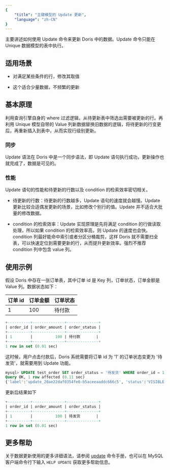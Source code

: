 ```yaml
---
{
    "title": "主键模型的 Update 更新",
    "language": "zh-CN"
}
---
```


<!--
Licensed to the Apache Software Foundation (ASF) under one
or more contributor license agreements.  See the NOTICE file
distributed with this work for additional information
regarding copyright ownership.  The ASF licenses this file
to you under the Apache License, Version 2.0 (the
"License"); you may not use this file except in compliance
with the License.  You may obtain a copy of the License at

  http://www.apache.org/licenses/LICENSE-2.0

Unless required by applicable law or agreed to in writing,
software distributed under the License is distributed on an
"AS IS" BASIS, WITHOUT WARRANTIES OR CONDITIONS OF ANY
KIND, either express or implied.  See the License for the
specific language governing permissions and limitations
under the License.
-->

主要讲述如何使用 Update 命令来更新 Doris 中的数据。Update 命令只能在 Unique 数据模型的表中执行。

## 适用场景

- 对满足某些条件的行，修改其取值

- 这个适合少量数据，不频繁的更新

## 基本原理

利用查询引擎自身的 where 过滤逻辑，从待更新表中筛选出需要被更新的行。再利用 Unique 模型自带的 Value 列新数据替换旧数据的逻辑，将待更新的行变更后，再重新插入到表中，从而实现行级别更新。

### 同步

Update 语法在 Doris 中是一个同步语法，即 Update 语句执行成功，更新操作也就完成了，数据是可见的。

### 性能

Update 语句的性能和待更新的行数以及 condition 的检索效率密切相关。

- 待更新的行数：待更新的行数越多，Update 语句的速度就会越慢。Update 更新比较合适偶发更新的场景，比如修改个别行的值。Update 并不适合大批量的修改数据。

- condition 的检索效率：Update 实现原理是先将满足 condition 的行做读取处理，所以如果 condition 的检索效率高，则 Update 的速度也会快。condition 列最好能命中索引或者分区分桶裁剪，这样 Doris 就不需要扫全表，可以快速定位到需要更新的行，从而提升更新效率。强烈不推荐 condition 列中包含 value 列。

## 使用示例

假设 Doris 中存在一张订单表，其中订单 id 是 Key 列，订单状态，订单金额是 Value 列。数据状态如下：

| 订单 id | 订单金额 | 订单状态 |
| ------ | -------- | -------- |
| 1      | 100      | 待付款   |

```sql
+----------+--------------+--------------+
| order_id | order_amount | order_status |
+----------+--------------+--------------+
| 1        |          100 | 待付款       |
+----------+--------------+--------------+
1 row in set (0.01 sec)
```

这时候，用户点击付款后，Doris 系统需要将订单 id 为 '1' 的订单状态变更为 '待发货'，就需要用到 Update 功能。

```sql
mysql> UPDATE test_order SET order_status = '待发货' WHERE order_id = 1;
Query OK, 1 row affected (0.11 sec)
{'label':'update_20ae22daf0354fe0-b5aceeaaddc666c5', 'status':'VISIBLE', 'txnId':'33', 'queryId':'20ae22daf0354fe0-b5aceeaaddc666c5'}
```

更新后结果如下

```sql
+----------+--------------+--------------+
| order_id | order_amount | order_status |
+----------+--------------+--------------+
| 1        |          100 | 待发货       |
+----------+--------------+--------------+
1 row in set (0.01 sec)
```

## 更多帮助

关于数据更新使用的更多详细语法，请参阅 [update](../sql-manual/sql-reference/Data-Manipulation-Statements/Manipulation/UPDATE) 命令手册，也可以在 MySQL 客户端命令行下输入 `HELP UPDATE` 获取更多帮助信息。